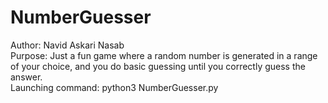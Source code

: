 # NumberGuesser

Author: Navid Askari Nasab
<br />
Purpose: Just a fun game where a random number is generated in a range of your choice, and you do basic guessing until you correctly guess the answer.
<br />
Launching command: python3 NumberGuesser.py
